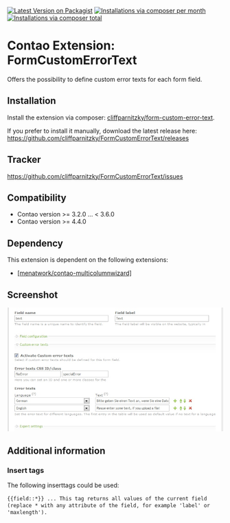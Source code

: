 [![Latest Version on Packagist](http://img.shields.io/packagist/v/cliffparnitzky/form-custom-error-text.svg?style=flat)](https://packagist.org/packages/cliffparnitzky/form-custom-error-text)
[![Installations via composer per month](http://img.shields.io/packagist/dm/cliffparnitzky/form-custom-error-text.svg?style=flat)](https://packagist.org/packages/cliffparnitzky/form-custom-error-text)
[![Installations via composer total](http://img.shields.io/packagist/dt/cliffparnitzky/form-custom-error-text.svg?style=flat)](https://packagist.org/packages/cliffparnitzky/form-custom-error-text)

Contao Extension: FormCustomErrorText
=====================================

Offers the possibility to define custom error texts for each form field.


Installation
------------

Install the extension via composer: [cliffparnitzky/form-custom-error-text](https://packagist.org/packages/cliffparnitzky/form-custom-error-text).

If you prefer to install it manually, download the latest release here: https://github.com/cliffparnitzky/FormCustomErrorText/releases


Tracker
-------

https://github.com/cliffparnitzky/FormCustomErrorText/issues


Compatibility
-------------

- Contao version >= 3.2.0 ... <  3.6.0
- Contao version >= 4.4.0


Dependency
----------

This extension is dependent on the following extensions:

- [[menatwork/contao-multicolumnwizard]](https://packagist.org/packages/menatwork/contao-multicolumnwizard)


Screenshot
----------

![Screenshot](screenshot.jpg)


Additional information
----------------------

### Insert tags

The following inserttags could be used:

````
{{field::*}} ... This tag returns all values of the current field (replace * with any attribute of the field, for example 'label' or 'maxlength').
````